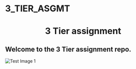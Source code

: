 # 3_TIER_ASGMT
<h1 align=center>3 Tier assignment</h1>

<h2>Welcome to the 3 Tier assignment repo.</h2>  

![Test Image 1]("topology.png")
